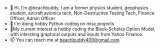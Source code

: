 - 👋 Hi, I’m @beachbuddy, I am a former physics student, geophysics student, aircraft avionics tech, Non-Destructive Testing Tech, Finance Officer, Admin Officer
- 👀 I'm doing hobby Python coding on misc projects
- 🌱My current interest is hobby coding the Black-Scholes Option Model, with intersting graphical outputs and inputs from Yahoo Finance.
- 📫 You can reach me at beachbuddy409@gmail.com

<!---
beachbuddy/beachbuddy is a ✨ special ✨ repository because its `README.md` (this file) appears on your GitHub profile.
You can click the Preview link to take a look at your changes.
--->
